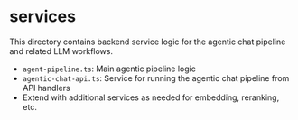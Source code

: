 # services

This directory contains backend service logic for the agentic chat pipeline and related LLM workflows.

- `agent-pipeline.ts`: Main agentic pipeline logic
- `agentic-chat-api.ts`: Service for running the agentic chat pipeline from API handlers
- Extend with additional services as needed for embedding, reranking, etc.

